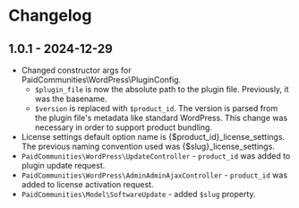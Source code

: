 # Changelog

## 1.0.1 - 2024-12-29

* Changed constructor args for PaidCommunities\WordPress\PluginConfig.
    * `$plugin_file` is now the absolute path to the plugin file. Previously, it was the basename.
    * `$version` is replaced with `$product_id`. The version is parsed from the plugin file's metadata like standard
      WordPress. This change was necessary in order to support product bundling.
* License settings default option name is {$product_id}_license_settings. The previous naming convention used
  was {$slug}_license_settings.
* `PaidCommunities\WordPress\UpdateController` - `product_id` was added to plugin update request.
* `PaidCommunities\WordPress\AdminAdminAjaxController` - `product_id` was added to license activation request.
* `PaidCommunities\Model\SoftwareUpdate` - added `$slug` property.